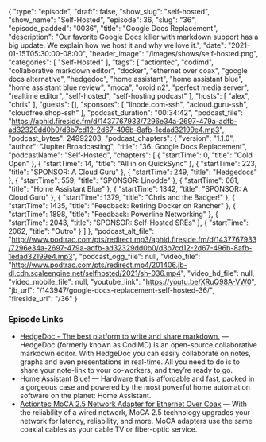 {
  "type": "episode",
  "draft": false,
  "show_slug": "self-hosted",
  "show_name": "Self-Hosted",
  "episode": 36,
  "slug": "36",
  "episode_padded": "0036",
  "title": "Google Docs Replacement",
  "description": "Our favorite Google Docs killer with markdown support has a big update. We explain how we host it and why we love it.",
  "date": "2021-01-15T05:30:00-08:00",
  "header_image": "/images/shows/self-hosted.png",
  "categories": [
    "Self-Hosted"
  ],
  "tags": [
    "actiontec",
    "codimd",
    "collaborative markdown editor",
    "docker",
    "ethernet over coax",
    "google docs alternative",
    "hedgedoc",
    "home assistant",
    "home assistant blue",
    "home assistant blue review",
    "moca",
    "oroid n2",
    "perfect media server",
    "realtime editor",
    "self-hosted",
    "self-hosting podcast"
  ],
  "hosts": [
    "alex",
    "chris"
  ],
  "guests": [],
  "sponsors": [
    "linode.com-ssh",
    "acloud.guru-ssh",
    "cloudfree.shop-ssh"
  ],
  "podcast_duration": "00:34:42",
  "podcast_file": "https://aphid.fireside.fm/d/1437767933/7296e34a-2697-479a-adfb-ad32329dd0b0/d3b7cd12-2d67-496b-8afb-1edad32199e4.mp3",
  "podcast_bytes": 24992203,
  "podcast_chapters": {
    "version": "1.1.0",
    "author": "Jupiter Broadcasting",
    "title": "36: Google Docs Replacement",
    "podcastName": "Self-Hosted",
    "chapters": [
      {
        "startTime": 0,
        "title": "Cold Open"
      },
      {
        "startTime": 14,
        "title": "All in on QuickSync"
      },
      {
        "startTime": 223,
        "title": "SPONSOR: A Cloud Guru"
      },
      {
        "startTime": 249,
        "title": "Hedgedocs"
      },
      {
        "startTime": 559,
        "title": "SPONSOR: Linodde"
      },
      {
        "startTime": 661,
        "title": "Home Assistant Blue"
      },
      {
        "startTime": 1342,
        "title": "SPONSOR: A Cloud Guru"
      },
      {
        "startTime": 1379,
        "title": "Chris and the Badger!"
      },
      {
        "startTime": 1435,
        "title": "Feedback: Retiring Docker on Rancher"
      },
      {
        "startTime": 1898,
        "title": "Feedback: Powerline Networking"
      },
      {
        "startTime": 2043,
        "title": "SPONSOR: Self-Hosted SREs"
      },
      {
        "startTime": 2062,
        "title": "Outro"
      }
    ]
  },
  "podcast_alt_file": "http://www.podtrac.com/pts/redirect.mp3/aphid.fireside.fm/d/1437767933/7296e34a-2697-479a-adfb-ad32329dd0b0/d3b7cd12-2d67-496b-8afb-1edad32199e4.mp3",
  "podcast_ogg_file": null,
  "video_file": "http://www.podtrac.com/pts/redirect.mp4/201406.jb-dl.cdn.scaleengine.net/selfhosted/2021/sh-036.mp4",
  "video_hd_file": null,
  "video_mobile_file": null,
  "youtube_link": "https://youtu.be/XRuQ98A-VW0",
  "jb_url": "/143947/google-docs-replacement-self-hosted-36/",
  "fireside_url": "/36"
}


### Episode Links

  * [HedgeDoc - The best platform to write and share markdown.](https://hedgedoc.org/ "HedgeDoc - The best platform to write and share markdown.") — HedgeDoc (formerly known as CodiMD) is an open-source collaborative markdown editor. With HedgeDoc you can easily collaborate on notes, graphs and even presentations in real-time. All you need to do is to share your note-link to your co-workers, and they’re ready to go.
  * [Home Assistant Blue!](https://www.home-assistant.io/blue/ "Home Assistant Blue!") — Hardware that is affordable and fast, packed in a gorgeous case and powered by the most powerful home automation software on the planet: Home Assistant.
  * [Actiontec MoCA 2.5 Network Adapter for Ethernet Over Coax](https://www.amazon.com/gp/product/B088KV2YYL "Actiontec MoCA 2.5 Network Adapter for Ethernet Over Coax") — With the reliability of a wired network, MoCA 2.5 technology upgrades your network for latency, reliability, and more. MoCA adapters use the same coaxial cables as your cable TV or fiber-optic service.


